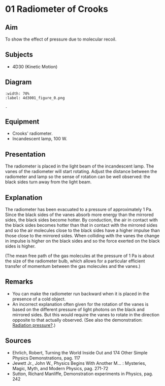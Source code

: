 # 01 Radiometer of Crooks 
    
  
## Aim   
 To show the effect of pressure due to molecular recoil.    
  
## Subjects   
* 4D30 (Kinetic Motion)   

## Diagram
   
```{figure} figures/figure_0.png  
:width: 70%  
:label: 4d3001_figure_0.png  

. 
```

## Equipment
- Crooks' radiometer.
- Incandescent lamp, $100 \mathrm{~W}$.
     
  
## Presentation   
The radiometer is placed in the light beam of the incandescent lamp. The vanes of the radiometer will start rotating. Adjust the distance between the radiometer and lamp so the sense of rotation can be well observed: the black sides turn away from the light beam.   
  
## Explanation   
The radiometer has been evacuated to a pressure of approximately $1 \mathrm{~Pa}$. Since the black sides of the vanes absorb more energy than the mirrored sides, the black sides become hotter. By conduction, the air in contact with the black sides becomes hotter than that in contact with the mirrored sides and so the air molecules close to the black sides have a higher impulse than those close to the mirrored sides. When colliding with the vanes the change in impulse is higher on the black sides and so the force exerted on the black sides is higher.

(The mean free path of the gas molecules at the pressure of $1 \mathrm{~Pa}$ is about the size of the radiometer bulb, which allows for a particular efficient transfer of momentum between the gas molecules and the vanes.)

## Remarks

- You can make the radiometer run backward when it is placed in the presence of a cold object.
- An incorrect explanation often given for the rotation of the vanes is based on the different pressure of light photons on the black and mirrored sides. But this would require the vanes to rotate in the direction opposite to that actually observed. (See also the demonstration: [Radiation pressure?](/book/6%20optics/6B%20photometry/6B30%20Radiation%20Pressure/6B3001%20Radiation%20Pressure/6B3001.md).)  
  
   
  
## Sources
 *  Ehrlich, Robert, Turning the World Inside Out and 174 Other Simple Physics Demonstrations, pag. 117 
 *  Jewett Jr., John W., Physics Begins With Another M... : Mysteries, Magic, Myth, and Modern Physics, pag. 271-72 
 *  Sutton, Richard Manliffe, Demonstration experiments in Physics, pag. 242
     